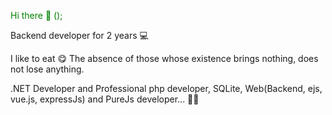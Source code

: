 <span style="color: green">Hi there 👋 <Developers/>();</span>

Backend developer for 2 years 💻

I like to eat 😋
The absence of those whose existence brings nothing, does not lose anything.

.NET Developer and Professional php developer, SQLite, Web(Backend, ejs, vue.js, expressJs) and PureJs developer... 👨‍💻
